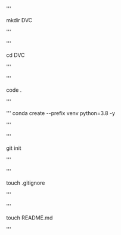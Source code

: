 '''

mkdir DVC

'''

'''

cd DVC

'''

'''

code .

'''


'''
conda create --prefix venv python=3.8 -y

'''

'''

git init

'''

'''

touch .gitignore

'''

'''

touch README.md

'''

